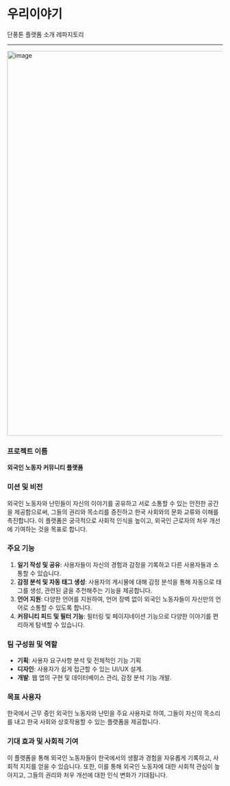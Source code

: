# 우리이야기
단풍톤 플랫폼 소개 레파지토리


---
<img width="897" alt="image" src="https://github.com/user-attachments/assets/1f3167ee-1ebc-4666-99ae-8e4d128452b3">

### 프로젝트 이름
**외국인 노동자 커뮤니티 플랫폼**

### 미션 및 비전
외국인 노동자와 난민들이 자신의 이야기를 공유하고 서로 소통할 수 있는 안전한 공간을 제공함으로써, 그들의 권리와 목소리를 증진하고 한국 사회와의 문화 교류와 이해를 촉진합니다. 이 플랫폼은 궁극적으로 사회적 인식을 높이고, 외국인 근로자의 처우 개선에 기여하는 것을 목표로 합니다.

### 주요 기능
1. **일기 작성 및 공유**: 사용자들이 자신의 경험과 감정을 기록하고 다른 사용자들과 소통할 수 있습니다.
2. **감정 분석 및 자동 태그 생성**: 사용자의 게시물에 대해 감정 분석을 통해 자동으로 태그를 생성, 관련된 글을 추천해주는 기능을 제공합니다.
3. **언어 지원**: 다양한 언어를 지원하여, 언어 장벽 없이 외국인 노동자들이 자신만의 언어로 소통할 수 있도록 합니다.
4. **커뮤니티 피드 및 필터 기능**: 필터링 및 페이지네이션 기능으로 다양한 이야기를 편리하게 탐색할 수 있습니다.

### 팀 구성원 및 역할
- **기획**: 사용자 요구사항 분석 및 전체적인 기능 기획
- **디자인**: 사용자가 쉽게 접근할 수 있는 UI/UX 설계.
- **개발**: 웹 앱의 구현 및 데이터베이스 관리, 감정 분석 기능 개발.


### 목표 사용자
한국에서 근무 중인 외국인 노동자와 난민을 주요 사용자로 하여, 그들이 자신의 목소리를 내고 한국 사회와 상호작용할 수 있는 플랫폼을 제공합니다.

### 기대 효과 및 사회적 기여
이 플랫폼을 통해 외국인 노동자들이 한국에서의 생활과 경험을 자유롭게 기록하고, 사회적 지지를 얻을 수 있습니다. 또한, 이를 통해 외국인 노동자에 대한 사회적 관심이 높아지고, 그들의 권리와 처우 개선에 대한 인식 변화가 기대됩니다.
